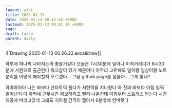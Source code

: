```yaml
---
layout: wiki
title: 2025-01-13
date: 2025-01-13 00:14:58 +0900
lastmod: 2025-01-13 09:01:16 +0900
tags: 
draft: false
parent: daily
---
```

![[Drawing 2025-01-13 00.26.22.excalidraw]]

하루애 하나씩 나아지는게 좋을거같다
오늘은 7시30분에 일어나 미적거리다가 8시30분에 서현으로 출근한다
워크샵이 있기 때문이다
아무리 고민해도 일이랑 일상이랑 노트분리를 어떻게 해야할지 모르겠다...
그냥 github page를 접을까... 그게 맞나?

아아아아아 나는 바보다 산타토익 풀다가 서현역을 지나쳤다 아 진짜 바보다 아침 일찍 일어난거 다 까먹네
근무시간 확보하려고 빨리 나온건데
아침부터 스트레스 받는다 시간 허공에 버리고있네
그래도 지하철 간격이 짧아서 6분밖에 안버렷다